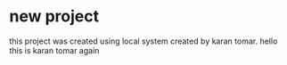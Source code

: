 # new project
this project was created using local system
created by karan tomar.
hello this is karan tomar again 


